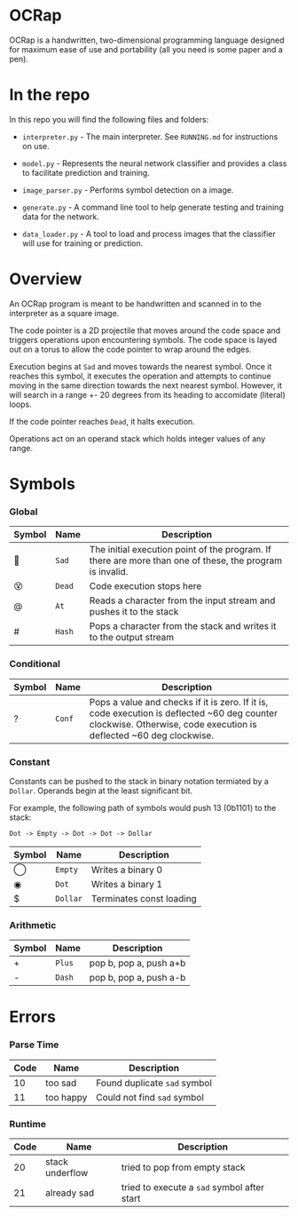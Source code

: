 # OCRap

OCRap is a handwritten, two-dimensional programming language designed for maximum ease of use and portability (all you need is some paper and a pen).

# In the repo

In this repo you will find the following files and folders:

* `interpreter.py` - The main interpreter. See `RUNNING.md` for instructions on use.

* `model.py` - Represents the neural network classifier and provides a class to facilitate prediction and training.

* `image_parser.py` - Performs symbol detection on a image.

* `generate.py` - A command line tool to help generate testing and training data for the network.

* `data_loader.py` - A tool to load and process images that the classifier will use for training or prediction.

# Overview

An OCRap program is meant to be handwritten and scanned in to the interpreter as a square image.

The code pointer is a 2D projectile that moves around the code space and triggers operations upon encountering symbols. The code space is layed out on a torus to allow the code pointer to wrap around the edges.

Execution begins at `Sad` and moves towards the nearest symbol. Once it reaches this symbol, it executes the operation and attempts to continue moving in the same direction towards the next nearest symbol. However, it will search in a range +- 20 degrees from its heading to accomidate (literal) loops.

If the code pointer reaches `Dead`, it halts execution.

Operations act on an operand stack which holds integer values of any range.

# Symbols

### Global

| Symbol | Name | Description |
| --- | --- | --- |
| 🙁 | `Sad` | The initial execution point of the program. If there are more than one of these, the program is invalid. |
| 😵 | `Dead` | Code execution stops here |
| @ | `At` | Reads a character from the input stream and pushes it to the stack |
| # | `Hash` | Pops a character from the stack and writes it to the output stream |

### Conditional

| Symbol | Name | Description |
| --- | --- | --- |
| ? | `Conf` | Pops a value and checks if it is zero. If it is, code execution is deflected ~60 deg counter clockwise. Otherwise, code execution is deflected ~60 deg clockwise. |

### Constant

Constants can be pushed to the stack in binary notation termiated by a `Dollar`. Operands begin at the least significant bit.

For example, the following path of symbols would push 13 (0b1101) to the stack:

```
Dot -> Empty -> Dot -> Dot -> Dollar
```

| Symbol | Name | Description |
| --- | --- | --- |
| ◯ | `Empty` | Writes a binary 0 |
| ◉ | `Dot` | Writes a binary 1 |
| $ | `Dollar` | Terminates const loading |

### Arithmetic

| Symbol | Name | Description |
| --- | --- | --- |
| + | `Plus` | pop b, pop a, push a+b |
| - | `Dash` | pop b, pop a, push a-b |

# Errors

### Parse Time

| Code | Name | Description |
| --- | --- | --- |
| 10 | too sad | Found duplicate `sad` symbol |
| 11 | too happy | Could not find `sad` symbol |

### Runtime

| Code | Name | Description |
| --- | --- | --- |
| 20 | stack underflow | tried to pop from empty stack |
| 21 | already sad | tried to execute a `sad` symbol after start |
